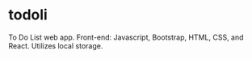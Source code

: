 # todoli
To Do List web app. Front-end: Javascript, Bootstrap, HTML, CSS, and React. Utilizes local storage.
